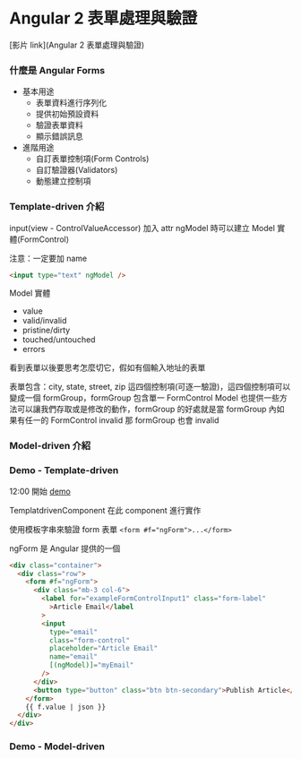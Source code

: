 # Angular 2 表單處理與驗證

[影片 link](Angular 2 表單處理與驗證)

### 什麼是 Angular Forms

- 基本用途
  - 表單資料進行序列化
  - 提供初始預設資料
  - 驗證表單資料
  - 顯示錯誤訊息
- 進階用途
  - 自訂表單控制項(Form Controls)
  - 自訂驗證器(Validators)
  - 動態建立控制項

### Template-driven 介紹

input(view - ControlValueAccessor) 加入 attr ngModel 時可以建立 Model 實體(FormControl)

注意：一定要加 name

```html
<input type="text" ngModel />
```

Model 實體

- value
- valid/invalid
- pristine/dirty
- touched/untouched
- errors

看到表單以後要思考怎麼切它，假如有個輸入地址的表單

表單包含：city, state, street, zip 這四個控制項(可逐一驗證)，這四個控制項可以變成一個 formGroup，formGroup 包含單一 FormControl Model 也提供一些方法可以讓我們存取或是修改的動作，formGroup 的好處就是當 formGroup 內如果有任一的 FormControl invalid 那 formGroup 也會 invalid

### Model-driven 介紹

### Demo - Template-driven

12:00 開始
[demo](https://stackblitz.com/edit/angular-ivy-24muef?file=src%2Fapp%2Ftemplatdriven%2Ftemplatdriven.component.html)

TemplatdrivenComponent 在此 component 進行實作

使用模板字串來驗證 form 表單 `<form #f="ngForm">...</form>`

ngForm 是 Angular 提供的一個

```html
<div class="container">
  <div class="row">
    <form #f="ngForm">
      <div class="mb-3 col-6">
        <label for="exampleFormControlInput1" class="form-label"
          >Article Email</label
        >
        <input
          type="email"
          class="form-control"
          placeholder="Article Email"
          name="email"
          [(ngModel)]="myEmail"
        />
      </div>
      <button type="button" class="btn btn-secondary">Publish Article</button>
    </form>
    {{ f.value | json }}
  </div>
</div>
```

### Demo - Model-driven
